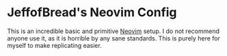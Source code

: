 # JeffofBread's Neovim Config

This is an incredible basic and primitive [Neovim](https://neovim.io/) setup. 
I do not recommend anyone use it, as it is horrible by any sane standards.
This is purely here for myself to make replicating easier. 
